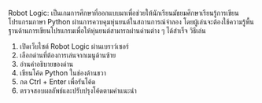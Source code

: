 Robot Logic: เป็นเกมการศึกษาที่ออกแบบมาเพื่อช่วยให้นักเรียนมัธยมศึกษาเรียนรู้การเขียนโปรแกรมภาษา Python ผ่านการควบคุมหุ่นยนต์ในสถานการณ์จำลอง โดยผู้เล่นจะต้องใช้ความรู้พื้นฐานด้านการเขียนโปรแกรมเพื่อให้หุ่นยนต์สามารถผ่านด่านต่าง ๆ ได้สำเร็จ
วิธีเล่น
1. เปิดเว็บไซต์ Robot Logic ผ่านเบราว์เซอร์
2. เลือกด่านที่ต้องการเล่นจากเมนูด้านซ้าย
3. อ่านคำอธิบายของด่าน
4. เขียนโค้ด Python ในช่องด้านขวา
5. กด Ctrl + Enter เพื่อรันโค้ด
6. ตรวจสอบผลลัพธ์และปรับปรุงโค้ดตามคำแนะนำ
<html lang="th">
<head>
  <meta charset="utf-8" />
  <meta name="viewport" content="width=device-width, initial-scale=1" />
  <title>Robot Logic: พิชิตด่านด้วย Python</title>
  <!--
  วิธีใช้งานกับ GitHub Pages:
  1) สร้าง repository ใหม่ เช่น robot-logic
  2) วางไฟล์นี้ชื่อ index.html ไว้ที่ราก repo แล้ว commit/push
  3) เปิด Settings ▸ Pages ▸ เลือก Deploy from branch (main) และโฟลเดอร์ /root
  4) รอ build เสร็จ จากนั้นเปิดลิงก์ GitHub Pages ของ repo

  หน้านี้ใช้ Pyodide เพื่อรัน Python ในเบราว์เซอร์ (ออฟไลน์ได้หลังโหลดครั้งแรก)
  -->
  <link rel="preconnect" href="https://fonts.googleapis.com">
  <link rel="preconnect" href="https://fonts.gstatic.com" crossorigin>
  <link href="https://fonts.googleapis.com/css2?family=Noto+Sans+Thai:wght@300;400;600;700&display=swap" rel="stylesheet">
  <style>
    :root{
      --bg:#0b1020; --panel:#121833; --panel-2:#0f1530; --text:#e7ebff; --muted:#9db0ff;
      --accent:#6ea8fe; --accent-2:#a78bfa; --ok:#24d67b; --warn:#ffcf5a; --err:#ff6b6b;
      --code:#0b1229; --border:rgba(255,255,255,.08);
    }
    *{box-sizing:border-box}
    html,body{height:100%}
    body{margin:0;background:radial-gradient(1200px 600px at 10% -10%, rgba(167,139,250,.15), transparent),
                 radial-gradient(1000px 700px at 110% 10%, rgba(110,168,254,.12), transparent),
                 var(--bg);
         color:var(--text);font-family:"Noto Sans Thai", system-ui, -apple-system, Segoe UI, Roboto, "Helvetica Neue", Arial, sans-serif;}
    header{position:sticky;top:0;z-index:50;background:linear-gradient(180deg, rgba(11,16,32,.95) 0%, rgba(11,16,32,.7) 100%);
           border-bottom:1px solid var(--border);backdrop-filter: blur(6px)}
    .wrap{max-width:1200px;margin:0 auto;padding:16px}
    .title{display:flex;gap:14px;align-items:center}
    .logo{width:40px;height:40px;border-radius:12px;background:linear-gradient(135deg, var(--accent), var(--accent-2));
          display:grid;place-items:center;color:#081226;font-weight:900}
    .title h1{font-size:1.4rem;margin:0}
    .subtitle{color:var(--muted);font-size:.95rem}

    .layout{display:grid;grid-template-columns:280px 1fr;gap:18px;padding:18px}
    @media (max-width: 880px){.layout{grid-template-columns:1fr}}

    .card{background:linear-gradient(180deg, var(--panel), var(--panel-2));
          border:1px solid var(--border);border-radius:18px;box-shadow:0 10px 40px rgba(0,0,0,.25)}
    .sidebar{padding:14px}
    .search{display:flex;gap:8px;margin-bottom:10px}
    .search input{width:100%;padding:10px 12px;border-radius:12px;border:1px solid var(--border);background:rgba(255,255,255,.03);color:var(--text)}

    .menu{display:grid;gap:8px}
    .menu button{appearance:none;border:none;text-align:left;padding:12px 12px;border-radius:12px;cursor:pointer;color:var(--text);
                 background:rgba(255,255,255,.03);border:1px solid var(--border);transition:.15s}
    .menu button:hover{transform:translateY(-1px);}
    .menu button.active{outline:2px solid var(--accent); background:linear-gradient(180deg, rgba(110,168,254,.15), rgba(255,255,255,.03))}

    .main{display:grid;gap:16px}
    .pane{padding:16px}

    .badges{display:flex;flex-wrap:wrap;gap:8px}
    .badge{padding:6px 10px;border-radius:999px;font-size:.85rem;background:rgba(255,255,255,.06);border:1px solid var(--border);color:var(--muted)}

    .editor{display:grid;gap:12px}
    .editor textarea{width:100%;min-height:240px;resize:vertical;border-radius:14px;padding:12px 12px 36px 12px;font-family:ui-monospace, Menlo, SFMono-Regular, Consolas, "Liberation Mono", monospace;
                     background:var(--code);color:#dfe6ff;border:1px solid var(--border)}

    .toolbar{display:flex;flex-wrap:wrap;gap:8px;align-items:center}
    .toolbar button{appearance:none;border:none;border-radius:12px;padding:10px 14px;cursor:pointer;color:#071025;font-weight:700
                    ;background:var(--accent);box-shadow:0 6px 14px rgba(110,168,254,.35);}
    .ghost{background:transparent !important;color:var(--text) !important;border:1px solid var(--border)}
    .secondary{background:var(--accent-2)}

    .io{display:grid;grid-template-columns:1fr;gap:10px}
    .io pre{margin:0;background:#081226;border-radius:12px;border:1px solid var(--border);padding:12px;overflow:auto}

    .footer{padding:12px 16px;color:var(--muted);text-align:center}
    .pill{display:inline-flex;align-items:center;gap:6px;padding:6px 10px;border-radius:999px;background:rgba(255,255,255,.06);border:1px solid var(--border)}
    .status-dot{width:10px;height:10px;border-radius:999px;background:var(--warn)}
    .status-ok{background:var(--ok)}
    .status-err{background:var(--err)}

    .kbd{font-family:ui-monospace,monospace;background:rgba(255,255,255,.08);padding:0 6px;border-radius:6px;border:1px solid var(--border)}
    .hint{color:var(--muted)}
    .link{color:var(--accent);text-decoration:none}
  </style>
</head>
<body>
  <header>
    <div class="wrap">
      <div class="title">
        <div class="logo">🤖</div>
        <div>
          <h1>Robot Logic — พิชิตด่านด้วย <span style="color:var(--accent)">Python</span></h1>
          <div class="subtitle">ฝึกตรรกะเขียนโค้ดให้หุ่นยนต์ผ่านด่าน เริ่มจากพื้นฐานไปจนถึงเงื่อนไขซับซ้อน</div>
        </div>
      </div>
    </div>
  </header>

  <main class="wrap layout">
    <aside class="card sidebar">
      <div class="search"><input id="search" placeholder="ค้นหาด่าน… (เช่น for, list, if)" /></div>
      <div class="menu" id="menu"></div>
      <div class="pane" style="border-top:1px solid var(--border);margin-top:12px">
        <div class="badges">
          <span class="badge">Python ในเบราว์เซอร์ด้วย Pyodide</span>
          <span class="badge">เหมาะกับ ม.2–ม.4</span>
          <span class="badge">เปิดซอร์ส โฮสต์บน GitHub Pages</span>
        </div>
      </div>
    </aside>

    <section class="main">
      <div class="card pane">
        <h2 id="level-title" style="margin-top:0">เลือกระดับทางซ้ายเพื่อเริ่ม</h2>
        <p id="level-desc" class="hint">คำอธิบายด่านจะแสดงที่นี่</p>
        <div class="badges" style="margin-bottom:8px">
          <span class="pill"><span class="status-dot" id="runtime-dot"></span> <span id="runtime-status">กำลังโหลด Python…</span></span>
          <span class="pill">เคล็ดลับ: กด <span class="kbd">Ctrl</span> + <span class="kbd">Enter</span> เพื่อ Run</span>
        </div>
        <div class="editor">
          <textarea id="code" spellcheck="false" placeholder="# โค้ดของคุณ…"></textarea>
          <div class="toolbar">
            <button id="btn-run">▶️ Run</button>
            <button id="btn-check" class="secondary">✅ ตรวจด่าน</button>
            <button id="btn-reset" class="ghost">♻️ รีเซ็ตโค้ด</button>
            <a class="ghost link" id="btn-copy" style="padding:10px 14px;border-radius:12px;border:1px solid var(--border)">📋 คัดลอกโค้ด</a>
          </div>
          <div class="io">
            <div>
              <div class="hint">ผลลัพธ์ (stdout)</div>
              <pre id="stdout"></pre>
            </div>
            <div>
              <div class="hint">สถานะด่าน</div>
              <pre id="judge"></pre>
            </div>
          </div>
        </div>
      </div>

      <div class="card pane">
        <h3 style="margin-top:0">คู่มือย่อ</h3>
        <ul>
          <li><b>Run</b> เพื่อรันโค้ดของคุณ ดูผลลัพธ์ในช่อง stdout</li>
          <li><b>ตรวจด่าน</b> จะรันชุดทดสอบอัตโนมัติให้ผ่านเกณฑ์</li>
          <li>คุณสามารถ <b>รีเซ็ตโค้ด</b> กลับเป็นโค้ดตั้งต้นของด่าน</li>
          <li>รองรับ <code>input()</code> ผ่าน popup ถ้าจำเป็น</li>
        </ul>
      </div>

      <div class="footer">
        สร้างเพื่อการเรียนรู้ • หุ่นยนต์จะดีใจทุกครั้งที่คุณผ่านด่าน 💫
        <div class="credits">Created by Nuntapak Kullachot</div>
      </div>
    </section>
  </main>

  <!-- Pyodide: โหลด Python สำหรับเบราว์เซอร์ -->
  <script>
    const PYODIDE_VERSION = "0.24.1"; // ทดแทนได้หากต้องการรุ่นใหม่กว่า
    let pyodide = null;

    const levels = [
      {
        id: 1,
        title: "ด่านที่ 1: การประกาศตัวแปร",
        keywords: ["var","ตัวแปร","variable"],
        desc: `กำหนดค่าเริ่มต้นให้หุ่นยนต์:
- สร้างตัวแปรชื่อ name เก็บชื่อหุ่นยนต์เป็นสตริง
- สร้างตัวแปร energy เป็นจำนวนเต็ม เริ่มที่ 100
- สร้างตัวแปร speed เป็นจำนวนจริง 1.5
พิมพ์ค่าด้านล่างนี้ออกมาทีละบรรทัด`,

starter: `# TODO: สร้างตัวแปรให้ครบ แล้วพิมพ์ออกมาทีละบรรทัด`,

judge: async () => {
    return await pyRun(`
try:
    assert isinstance(name, str), "name ต้องเป็นสตริง"
    assert energy == 100 and isinstance(energy, int), "energy ต้องเป็น 100 (int)"
    assert abs(speed - 1.5) < 1e-9, "speed ต้องเป็น 1.5"
    print("ผ่านด่าน 1 ✅")
except AssertionError as e:
    import sys
    print("ไม่ผ่าน ❌:", e)
`);
        }
      },
      {
  id: 2,
  title: "ด่านที่ 2: ตัวดำเนินการทางคณิตศาสตร์",
  keywords: ["math", "+ - * /", "คณิต"],
  desc: `คำนวณพลังงานหลังการเคลื่อนที่:
ให้สร้างตัวแปร moves เป็นจำนวนก้าวที่หุ่นยนต์เคลื่อน เช่น 12
คำนวณ cost = moves * 3 + 5 // 2 (ปัดเศษลง) และพลังงานคงเหลือ left = 200 - cost
พิมพ์ left`,
  starter: `# TODO: คำนวณพลังงานคงเหลือ`,
  judge: async () => {
    return await pyRun(`
try:
    assert 'moves' in globals(), "ต้องมี moves"
    expect = 200 - (moves * 3 + 5 // 2)
    assert left == expect, f"left ควรเป็น {expect}"
    print("ผ่านด่าน 2 ✅")
except AssertionError as e:
    print("ไม่ผ่าน ❌:", e)
`)
  }
      },
      {
  id: 3,
  title: "ด่านที่ 3: if – else",
  keywords: ["if", "else", "เงื่อนไข"],
  desc: `สร้างฟังก์ชัน move_or_charge(battery)
ถ้าแบตเตอรี่ ≥ 50 ให้คืนค่า "move" มิฉะนั้นคืนค่า "charge"`,
  starter: `# TODO: สร้างฟังก์ชันตามเงื่อนไข`,
  judge: async () => await pyRun(`
try:
    assert move_or_charge(70) == "move"
    assert move_or_charge(50) == "move"
    assert move_or_charge(10) == "charge"
    print("ผ่านด่าน 3 ✅")
except Exception as e:
    print("ไม่ผ่าน ❌:", e)
`)
 },
      {
  id: 4,
  title: "ด่านที่ 4: List",
  keywords: ["list", "รายการ"],
  desc: `สร้างรายการคำสั่ง commands ที่มีอย่างน้อย 4 รายการ เช่น "up", "right", "down", "left"
พิมพ์คำสั่งตัวแรกและตัวสุดท้าย`,
  starter: `# TODO: สร้าง list ของคำสั่งแล้วพิมพ์ตัวแรก/สุดท้าย`,
  judge: async () => await pyRun(`
try:
    assert isinstance(commands, list) and len(commands) >= 4, "commands ต้องเป็น list ที่มีอย่างน้อย 4 รายการ"
    assert commands[0], "ต้องพิมพ์คำสั่งตัวแรก"
    assert commands[-1], "ต้องพิมพ์คำสั่งตัวสุดท้าย"
    print("ผ่านด่าน 4 ✅")
except Exception as e:
    print("ไม่ผ่าน ❌:", e)
`)
       },
      {
        id: 5,
        title: "ด่านที่ 5: for loop",
        keywords: ["for","ลูป"],
        desc: `สร้างฟังก์ชัน <code>repeat_cmd(cmd, n)</code> คืนค่า List ที่มี <code>cmd</code> ซ้ำกัน <code>n</code> ครั้ง
ตัวอย่าง: repeat_cmd("up", 3) -> ["up","up","up"]`,
        starter: `# TODO: เขียนฟังก์ชันด้วย for

def repeat_cmd(cmd, n):
    result = []
    for _ in range(n):
        result.append(cmd)
    return result

print(repeat_cmd("up", 3))
`,
        judge: async () => await pyRun(`
try:
    assert repeat_cmd("x",0)==[]
    assert repeat_cmd("up",3)==["up","up","up"]
    print("ผ่านด่าน 5 ✅")
except Exception as e:
    print("ไม่ผ่าน ❌:", e)
`) },
      {
        id: 6,
        title: "ด่านที่ 6: while loop",
        keywords: ["while","ลูป"],
        desc: `สร้างฟังก์ชัน <code>drain(b)</code> ลดค่าแบตทีละ 10 จนกว่าจะ ≤ 0 และคืนค่าจำนวนครั้งที่ลดลง
ตัวอย่าง: drain(35) -> 4 (35→25→15→5→-5)`,
        starter: `# TODO: ใช้ while เพื่อนับรอบการลด

def drain(b):
    count = 0
    while b > 0:
        b -= 10
        count += 1
    return count

print(drain(35))
`,
        judge: async () => await pyRun(`
try:
    assert drain(0)==0
    assert drain(5)==1
    assert drain(35)==4
    print("ผ่านด่าน 6 ✅")
except Exception as e:
    print("ไม่ผ่าน ❌:", e)
`) },
      {
        id: 7,
        title: "ด่านที่ 7: if – elif – else",
        keywords: ["elif","เงื่อนไขหลายทาง"],
        desc: `สร้างฟังก์ชัน <code>classify_cell(code)</code> ดังนี้:
- ถ้า code == 0 คืนค่า "empty"
- ถ้า code == 1 คืนค่า "wall"
- ถ้า code == 9 คืนค่า "goal"
- อื่นๆ คืนค่า "unknown"`,
        starter: `# TODO: เขียนฟังก์ชันด้วย if-elif-else

def classify_cell(code):
    if code == 0:
        return "empty"
    elif code == 1:
        return "wall"
    elif code == 9:
        return "goal"
    else:
        return "unknown"

print(classify_cell(9))
`,
        judge: async () => await pyRun(`
try:
    assert classify_cell(0)=="empty"
    assert classify_cell(1)=="wall"
    assert classify_cell(9)=="goal"
    assert classify_cell(7)=="unknown"
    print("ผ่านด่าน 7 ✅")
except Exception as e:
    print("ไม่ผ่าน ❌:", e)
`) }
    ];

    function renderMenu(filter=""){
      const menu = document.getElementById('menu');
      menu.innerHTML = '';
      levels
        .filter(l => (l.title + ' ' + l.keywords.join(' ')).toLowerCase().includes(filter.toLowerCase()))
        .forEach(l => {
          const b = document.createElement('button');
          b.textContent = `${l.id}. ${l.title}`;
          b.onclick = () => selectLevel(l.id);
          b.id = `menu-${l.id}`;
          menu.appendChild(b);
        });
    }

    let currentLevel = null;

    function selectLevel(id){
      currentLevel = levels.find(l => l.id===id);
      document.querySelectorAll('.menu button').forEach(el=>el.classList.remove('active'));
      document.getElementById(`menu-${id}`).classList.add('active');
      document.getElementById('level-title').innerText = currentLevel.title;
      document.getElementById('level-desc').innerHTML = currentLevel.desc;
      document.getElementById('code').value = currentLevel.starter;
      document.getElementById('stdout').textContent = '';
      document.getElementById('judge').textContent = '';
    }

    async function boot(){
      renderMenu();
      selectLevel(1);
      document.getElementById('search').addEventListener('input', (e)=>{
        renderMenu(e.target.value || '');
      });

      document.getElementById('btn-run').addEventListener('click', runUserCode);
      document.getElementById('btn-check').addEventListener('click', judgeLevel);
      document.getElementById('btn-reset').addEventListener('click', ()=>{
        if(currentLevel) document.getElementById('code').value = currentLevel.starter;
      });
      document.getElementById('btn-copy').addEventListener('click', ()=>{
        navigator.clipboard.writeText(document.getElementById('code').value);
        toast('คัดลอกโค้ดแล้ว');
      });

      document.getElementById('code').addEventListener('keydown', (e)=>{
        if(e.key==='Enter' && (e.ctrlKey||e.metaKey)){
          e.preventDefault();
          runUserCode();
        }
      });

      setRuntimeStatus('กำลังโหลด Python…', 'warn');
      try{
        pyodide = await loadPyodide({indexURL: `https://cdn.jsdelivr.net/pyodide/v${PYODIDE_VERSION}/full/`});
        // support input()
        await pyodide.runPythonAsync(`
import sys
from js import window

class _PromptIn:
    def readline(self):
        return window.prompt("input()", "") + "\n"

sys.stdin = _PromptIn()
`);
        setRuntimeStatus('พร้อมใช้งาน Python', 'ok');
      }catch(err){
        setRuntimeStatus('โหลด Python ไม่สำเร็จ', 'err');
        console.error(err);
      }
    }

    function setRuntimeStatus(text, kind){
      const dot = document.getElementById('runtime-dot');
      const label = document.getElementById('runtime-status');
      label.textContent = text;
      dot.classList.remove('status-ok','status-err');
      if(kind==='ok') dot.classList.add('status-ok');
      if(kind==='err') dot.classList.add('status-err');
    }

    async function runUserCode(){
      if(!pyodide) return;
      const code = document.getElementById('code').value;
      const out = await pyRun(code, true);
      document.getElementById('stdout').textContent = out.trim();
    }

    async function judgeLevel(){
      if(!pyodide || !currentLevel) return;
      // รันโค้ดผู้ใช้ใน global scope เดียวกัน แล้วเรียกตัวตรวจของด่าน
      const code = document.getElementById('code').value;
      const runOut = await pyRun(code, false);
      const judgeOut = await currentLevel.judge();
      document.getElementById('judge').textContent = (runOut? runOut+"\n":"") + judgeOut;
    }

    async function pyRun(code, capturePrint=false){
      if(!pyodide) return "ยังไม่พร้อม";
      const py = `\nimport sys, io\n__buf = io.StringIO()\n__old = sys.stdout\nsys.stdout = __buf\n` + code + `\n\n# flush\nsys.stdout = __old\n__buf.getvalue()\n`;
      try{
        const out = await pyodide.runPythonAsync(py);
        return String(out||'');
      }catch(err){
        return `ข้อผิดพลาด:\n${err}`;
      }
    }

    function toast(msg){
      const el = document.createElement('div');
      el.textContent = msg;
      el.style.position='fixed'; el.style.left='50%'; el.style.bottom='24px'; el.style.transform='translateX(-50%)';
      el.style.background='rgba(0,0,0,.7)'; el.style.color='#fff'; el.style.padding='10px 14px'; el.style.borderRadius='12px'; el.style.zIndex='9999';
      document.body.appendChild(el); setTimeout(()=>{el.remove()}, 1500);
    }

    window.addEventListener('load', boot);
  </script>
  <script src="https://cdn.jsdelivr.net/pyodide/v0.24.1/full/pyodide.js"></script>
</body>
</html>

